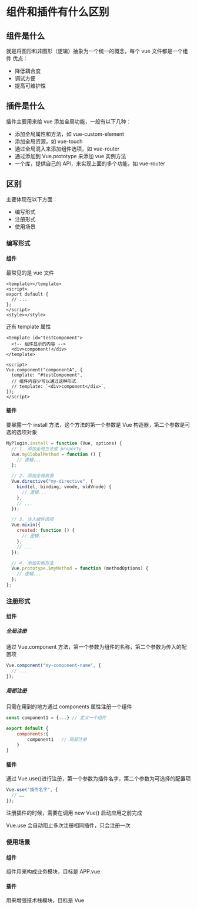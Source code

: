 # 组件和插件有什么区别

## 组件是什么

就是将图形和非图形（逻辑）抽象为一个统一的概念，每个 vue 文件都是一个组件
优点：

- 降低耦合度
- 调试方便
- 提高可维护性

## 插件是什么

插件主要用来给 vue 添加全局功能，一般有以下几种：

- 添加全局属性和方法，如 vue-custom-element
- 添加全局资源，如 vue-touch
- 通过全局混入来添加组件选项，如 vue-router
- 通过添加到 Vue.prototype 来添加 vue 实例方法
- 一个库，提供自己的 API，来实现上面的多个功能，如 vue-router

## 区别

主要体现在以下方面：

- 编写形式
- 注册形式
- 使用场景

### 编写形式

#### 组件

最常见的是 vue 文件

```vue
<template></template>
<script>
export default {
  // ...
};
</script>
<style></style>
```

还有 template 属性

```vue
<template id="testComponent">
  <!-- 组件显示的内容 -->
  <div>component!</div>
</template>

<script>
Vue.component("componentA", {
  template: "#testComponent",
  // 组件内容少可以通过这种形式
  // template: `<div>component</div>`,
});
</script>
```

#### 插件

要暴露一个 install 方法，这个方法的第一个参数是 Vue 构造器，第二个参数是可选的选项对象

```js
MyPlugin.install = function (Vue, options) {
  // 1. 添加全局方法或 property
  Vue.myGlobalMethod = function () {
    // 逻辑...
  };

  // 2. 添加全局资源
  Vue.directive("my-directive", {
    bind(el, binding, vnode, oldVnode) {
      // 逻辑...
    },
    // ...
  });

  // 3. 注入组件选项
  Vue.mixin({
    created: function () {
      // 逻辑...
    },
    // ...
  });

  // 4. 添加实例方法
  Vue.prototype.$myMethod = function (methodOptions) {
    // 逻辑...
  };
};
```

### 注册形式

#### 组件

##### 全局注册

通过 Vue.component 方法，第一个参数为组件的名称，第二个参数为传入的配置项

```js
Vue.component("my-component-name", {
  // ...
});
```

##### 局部注册

只需在用到的地方通过 components 属性注册一个组件

```js
const component1 = {...} // 定义一个组件

export default {
	components:{
		component1   // 局部注册
	}
}
```

#### 插件

通过 Vue.use()进行注册，第一个参数为插件名字，第二个参数为可选择的配置项

```js
Vue.use("插件名字", {
  // ……
});
```

注册插件的时候，需要在调用 new Vue() 启动应用之前完成

Vue.use 会自动阻止多次注册相同插件，只会注册一次

### 使用场景

#### 组件

组件用来构成业务模块，目标是 APP.vue

#### 插件

用来增强技术栈模块，目标是 Vue

